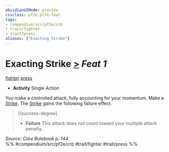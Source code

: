 ```yaml
---
obsidianUIMode: preview
cssclass: pf2e,pf2e-feat
tags:
- compendium/src/pf2e/crb
- trait/fighter
- trait/press
aliases: ["Exacting Strike"]
---
```

# Exacting Strike  [>](../../Rules/core-rulebook/chapter-9-playing-the-game.md#Actions "Single Action") *Feat 1*  
[fighter](../../Rules/traits/fighter.md)  [press](../../Rules/traits/press.md)  

- **Activity** Single Action

You make a controlled attack, fully accounting for your momentum. Make a [Strike](../../Rules/actions/strike.md). The [Strike](../../Rules/actions/strike.md) gains the following failure effect.

> [!success-degree] 
> - **Failure** This attack does not count toward your multiple attack penalty.

*Source: Core Rulebook p. 144*  
%% #compendium/src/pf2e/crb #trait/fighter #trait/press %%